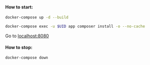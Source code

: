 #### How to start:

```bash
docker-compose up -d --build
```

```bash
docker-compose exec -u $UID app composer install -o --no-cache
```

Go to [localhost:8080](http://localhost:8080/)

#### How to stop:

```bash
docker-compose down
```
